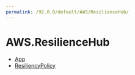 ```yaml
---
permalink: /92.0.0/default/AWS/ResilienceHub/
---
```


# AWS.ResilienceHub



* [App](App.md)
* [ResiliencyPolicy](ResiliencyPolicy.md)